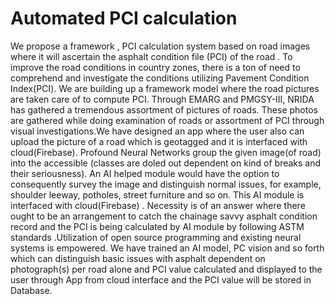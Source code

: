 # Automated PCI calculation

We propose a framework , PCI calculation system based on road images  where it will ascertain the asphalt condition file (PCI) of the road . To improve the road conditions in country zones, there is a ton of need to comprehend and investigate the conditions utilizing Pavement Condition Index(PCI). We are building up a framework model where the road  pictures are taken care of to compute PCI. Through EMARG and PMGSY-III, NRIDA has gathered a tremendous assortment of pictures of roads. These photos are gathered while doing examination of roads or assortment of PCI through visual investigations.We have designed an app where the user also can upload the picture of a road which is geotagged and it is interfaced with cloud(Firebase). Profound Neural Networks group the given image(of road) into the accessible (classes are doled out dependent on kind of breaks and their seriousness). An AI helped module would have the option to consequently survey the image and distinguish normal issues, for example, shoulder leeway, potholes, street furniture and so on. This AI module is interfaced with cloud(Firebase) . Necessity is of an answer where there ought to be an arrangement to catch the chainage savvy asphalt condition record and the PCI is being calculated by AI module by following ASTM standards .Utilization of open source programming and existing neural systems is empowered. We have trained  an AI model, PC vision and so forth which can distinguish basic issues with asphalt dependent on photograph(s) per road alone and PCI value calculated and displayed to the user through App from cloud interface and the PCI value will be stored in Database.